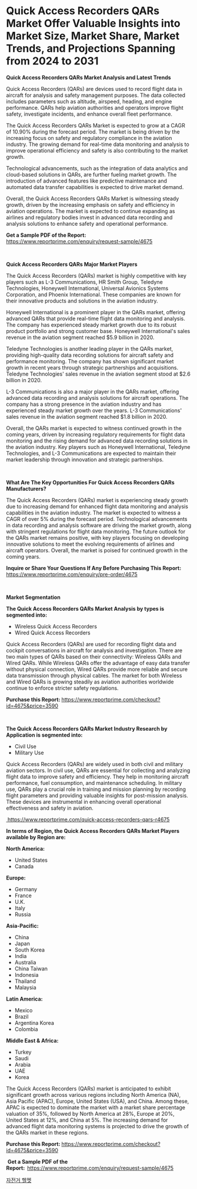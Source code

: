 <p><h1>Quick Access Recorders QARs Market Offer Valuable Insights into Market Size, Market Share, Market Trends, and Projections Spanning from 2024 to 2031</h1></p><p><strong>Quick Access Recorders QARs Market Analysis and Latest Trends</strong></p>
<p><p>Quick Access Recorders (QARs) are devices used to record flight data in aircraft for analysis and safety management purposes. The data collected includes parameters such as altitude, airspeed, heading, and engine performance. QARs help aviation authorities and operators improve flight safety, investigate incidents, and enhance overall fleet performance.</p><p>The Quick Access Recorders QARs Market is expected to grow at a CAGR of 10.90% during the forecast period. The market is being driven by the increasing focus on safety and regulatory compliance in the aviation industry. The growing demand for real-time data monitoring and analysis to improve operational efficiency and safety is also contributing to the market growth.</p><p>Technological advancements, such as the integration of data analytics and cloud-based solutions in QARs, are further fueling market growth. The introduction of advanced features like predictive maintenance and automated data transfer capabilities is expected to drive market demand.</p><p>Overall, the Quick Access Recorders QARs Market is witnessing steady growth, driven by the increasing emphasis on safety and efficiency in aviation operations. The market is expected to continue expanding as airlines and regulatory bodies invest in advanced data recording and analysis solutions to enhance safety and operational performance.</p></p>
<p><strong>Get a Sample PDF of the Report:&nbsp;</strong> <a href="https://www.reportprime.com/enquiry/request-sample/4675">https://www.reportprime.com/enquiry/request-sample/4675</a></p>
<p>&nbsp;</p>
<p><strong>Quick Access Recorders QARs Major Market Players</strong></p>
<p><p>The Quick Access Recorders (QARs) market is highly competitive with key players such as L-3 Communications, HR Smith Group, Teledyne Technologies, Honeywell International, Universal Avionics Systems Corporation, and Phoenix International. These companies are known for their innovative products and solutions in the aviation industry.</p><p>Honeywell International is a prominent player in the QARs market, offering advanced QARs that provide real-time flight data monitoring and analysis. The company has experienced steady market growth due to its robust product portfolio and strong customer base. Honeywell International's sales revenue in the aviation segment reached $5.9 billion in 2020.</p><p>Teledyne Technologies is another leading player in the QARs market, providing high-quality data recording solutions for aircraft safety and performance monitoring. The company has shown significant market growth in recent years through strategic partnerships and acquisitions. Teledyne Technologies' sales revenue in the aviation segment stood at $2.6 billion in 2020.</p><p>L-3 Communications is also a major player in the QARs market, offering advanced data recording and analysis solutions for aircraft operations. The company has a strong presence in the aviation industry and has experienced steady market growth over the years. L-3 Communications' sales revenue in the aviation segment reached $1.8 billion in 2020.</p><p>Overall, the QARs market is expected to witness continued growth in the coming years, driven by increasing regulatory requirements for flight data monitoring and the rising demand for advanced data recording solutions in the aviation industry. Key players such as Honeywell International, Teledyne Technologies, and L-3 Communications are expected to maintain their market leadership through innovation and strategic partnerships.</p></p>
<p>&nbsp;</p>
<p><strong>What Are The Key Opportunities For Quick Access Recorders QARs Manufacturers?</strong></p>
<p><p>The Quick Access Recorders (QARs) market is experiencing steady growth due to increasing demand for enhanced flight data monitoring and analysis capabilities in the aviation industry. The market is expected to witness a CAGR of over 5% during the forecast period. Technological advancements in data recording and analysis software are driving the market growth, along with stringent regulations for flight data monitoring. The future outlook for the QARs market remains positive, with key players focusing on developing innovative solutions to meet the evolving requirements of airlines and aircraft operators. Overall, the market is poised for continued growth in the coming years.</p></p>
<p><strong>Inquire or Share Your Questions If Any Before Purchasing This Report:</strong> <a href="https://www.reportprime.com/enquiry/pre-order/4675">https://www.reportprime.com/enquiry/pre-order/4675</a></p>
<p>&nbsp;</p>
<p><strong>Market Segmentation</strong></p>
<p><strong>The Quick Access Recorders QARs Market Analysis by types is segmented into:</strong></p>
<p><ul><li>Wireless Quick Access Recorders</li><li>Wired Quick Access Recorders</li></ul></p>
<p><p>Quick Access Recorders (QARs) are used for recording flight data and cockpit conversations in aircraft for analysis and investigation. There are two main types of QARs based on their connectivity: Wireless QARs and Wired QARs. While Wireless QARs offer the advantage of easy data transfer without physical connection, Wired QARs provide more reliable and secure data transmission through physical cables. The market for both Wireless and Wired QARs is growing steadily as aviation authorities worldwide continue to enforce stricter safety regulations.</p></p>
<p><strong>Purchase this Report:&nbsp;</strong><a href="https://www.reportprime.com/checkout?id=4675&price=3590">https://www.reportprime.com/checkout?id=4675&price=3590</a></p>
<p>&nbsp;</p>
<p><strong>The Quick Access Recorders QARs Market Industry Research by Application is segmented into:</strong></p>
<p><ul><li>Civil Use</li><li>Military Use</li></ul></p>
<p><p>Quick Access Recorders (QARs) are widely used in both civil and military aviation sectors. In civil use, QARs are essential for collecting and analyzing flight data to improve safety and efficiency. They help in monitoring aircraft performance, fuel consumption, and maintenance scheduling. In military use, QARs play a crucial role in training and mission planning by recording flight parameters and providing valuable insights for post-mission analysis. These devices are instrumental in enhancing overall operational effectiveness and safety in aviation.</p></p>
<p><a href="https://www.reportprime.com/quick-access-recorders-qars-r4675">&nbsp;https://www.reportprime.com/quick-access-recorders-qars-r4675</a></p>
<p><strong>In terms of Region, the Quick Access Recorders QARs Market Players available by Region are:</strong></p>
<p>
    <p> <strong> North America: </strong>
        <ul>
            <li>United States</li>
            <li>Canada</li>
        </ul>
        </p> 
    <p> <strong> Europe: </strong>
        <ul>
            <li>Germany</li>
            <li>France</li>
            <li>U.K.</li>
            <li>Italy</li>
            <li>Russia</li>
        </ul>
        </p> 
    <p> <strong> Asia-Pacific: </strong>
        <ul>
            <li>China</li>
            <li>Japan</li>
            <li>South Korea</li>
            <li>India</li>
            <li>Australia</li>
            <li>China Taiwan</li>
            <li>Indonesia</li>
            <li>Thailand</li>
            <li>Malaysia</li>
        </ul>
        </p> 
    <p> <strong> Latin America: </strong>
        <ul>
            <li>Mexico</li>
            <li>Brazil</li>
            <li>Argentina Korea</li>
            <li>Colombia</li>
        </ul>
        </p> 
    <p> <strong> Middle East & Africa: </strong>
        <ul>
            <li>Turkey</li>
            <li>Saudi</li>
            <li>Arabia</li>
            <li>UAE</li>
            <li>Korea</li>
        </ul>
    </p>
    </p>
<p><p>The Quick Access Recorders (QARs) market is anticipated to exhibit significant growth across various regions including North America (NA), Asia Pacific (APAC), Europe, United States (USA), and China. Among these, APAC is expected to dominate the market with a market share percentage valuation of 35%, followed by North America at 28%, Europe at 20%, United States at 12%, and China at 5%. The increasing demand for advanced flight data monitoring systems is projected to drive the growth of the QARs market in these regions.</p></p>
<p><strong>Purchase this Report: </strong><a href="https://www.reportprime.com/checkout?id=4675&price=3590">https://www.reportprime.com/checkout?id=4675&price=3590</a></p>
<p>&nbsp;<strong>Get a Sample PDF of the Report:&nbsp;&nbsp;</strong><a href="https://www.reportprime.com/enquiry/request-sample/4675">https://www.reportprime.com/enquiry/request-sample/4675</a></p>
<p><strong></strong></p>
<p><p><a href="https://github.com/jntpkh496620/Market-Research-Report-List-2/blob/main/608077278537.md">자전거 헬멧</a></p></p>